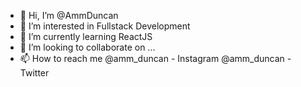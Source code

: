 - 👋 Hi, I’m @AmmDuncan
- 👀 I’m interested in Fullstack Development
- 🌱 I’m currently learning ReactJS
- 💞️ I’m looking to collaborate on ...
- 📫 How to reach me @amm_duncan - Instagram
                     @amm_duncan - Twitter

<!---
AmmDuncan/AmmDuncan is a ✨ special ✨ repository because its `README.md` (this file) appears on your GitHub profile.
You can click the Preview link to take a look at your changes.
--->
